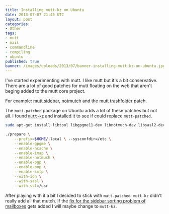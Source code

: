 ```yaml
---
title: Installing mutt-kz on Ubuntu
date: 2013-07-07 21:45 UTC
layout: post
categories:
- Other
tags:
- mutt
- mail
- commandline
- compiling
- ubuntu
published: true
banner: /images/uploads/2013/07/banner-installing-mutt-kz-on-ubuntu.jpg
---
```

I've started experimenting with mutt. I like mutt but it's a bit conservative.
There are a lot of good patches for mutt floating on the web that aren't beging added to the mutt core project.

For example: [mutt sidebar](http://www.lunar-linux.org/mutt-sidebar/), [notmutch](http://notmuchmail.org/notmuch-mutt/) and the [mutt trashfolder](http://cedricduval.free.fr/mutt/patches/) patch.

The `mutt-patched` package on Ubuntu adds a lot of these patches but not all. I found [`mutt-kz`](https://github.com/karelzak/mutt-kz) and installed it to see if could replace `mutt-patched`.

``` sh
sudo apt-get install libtool libgpgme11-dev libnotmuch-dev libsasl2-dev libtokyocabinet-dev libidn11-dev

./prepare \
    --prefix=$HOME/.local \ --sysconfdir=/etc \
    --enable-gpgme \
    --enable-hcache \
    --enable-imap \
    --enable-notmuch \
    --enable-pgp \
    --enable-pop \
    --enable-smtp \
    --with-idn \
    --with-sasl \
    --with-ssl=/usr
```

After playing with it a bit I decided to stick with `mutt-patched`. `mutt-kz` didn't really add all that mutch.
If the [fix for the sidebar sorting problem of mailboxes](https://github.com/karelzak/mutt-kz/pull/21) gets added I will maybe change to `mutt-kz`.
